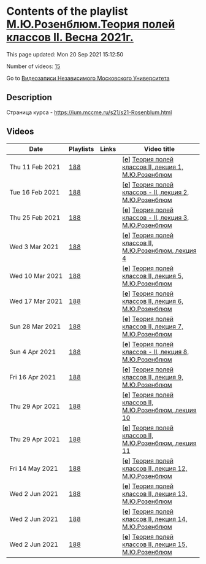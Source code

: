# Contents of the playlist [М.Ю.Розенблюм.Теория полей классов II. Весна 2021г.](https://www.youtube.com/playlist?list=PLp9ABVh6_x4F89eMkgqcG4wa2Y2NvY2VP)

This page updated: Mon 20 Sep 2021 15:12:50

Number of videos: [15](#videos)

Go to [Видеозаписи Независимого Московского Университета](../README.md)

## Description

Страница курса - <https://ium.mccme.ru/s21/s21-Rosenblum.html>

## Videos

|Date|Playlists|Links|Video title|
|---|---|---|---|
| Thu&nbsp;11&nbsp;Feb&nbsp;2021 | [188](../playlists/188 "М.Ю.Розенблюм.Теория полей классов II. Весна 2021г.") |  | [[**e**](https://studio.youtube.com/video/nW-7f-8kbnA/edit "Edit")] [Теория полей классов II, лекция 1, М.Ю.Розенблюм](https://www.youtube.com/watch?v=nW-7f-8kbnA&list=PLp9ABVh6_x4F89eMkgqcG4wa2Y2NvY2VP) |
| Tue&nbsp;16&nbsp;Feb&nbsp;2021 | [188](../playlists/188 "М.Ю.Розенблюм.Теория полей классов II. Весна 2021г.") |  | [[**e**](https://studio.youtube.com/video/y620SkK_GOM/edit "Edit")] [Теория полей классов - II, лекция 2, М.Ю.Розенблюм](https://www.youtube.com/watch?v=y620SkK_GOM&list=PLp9ABVh6_x4F89eMkgqcG4wa2Y2NvY2VP) |
| Thu&nbsp;25&nbsp;Feb&nbsp;2021 | [188](../playlists/188 "М.Ю.Розенблюм.Теория полей классов II. Весна 2021г.") |  | [[**e**](https://studio.youtube.com/video/IgEmkVEGVBw/edit "Edit")] [Теория полей классов - II, лекция 3, М.Ю.Розенблюм](https://www.youtube.com/watch?v=IgEmkVEGVBw&list=PLp9ABVh6_x4F89eMkgqcG4wa2Y2NvY2VP) |
| Wed&nbsp;3&nbsp;Mar&nbsp;2021 | [188](../playlists/188 "М.Ю.Розенблюм.Теория полей классов II. Весна 2021г.") |  | [[**e**](https://studio.youtube.com/video/Mf3K53yx19E/edit "Edit")] [Теория полей классов II, М.Ю.Розенблюм, лекция 4](https://www.youtube.com/watch?v=Mf3K53yx19E&list=PLp9ABVh6_x4F89eMkgqcG4wa2Y2NvY2VP) |
| Wed&nbsp;10&nbsp;Mar&nbsp;2021 | [188](../playlists/188 "М.Ю.Розенблюм.Теория полей классов II. Весна 2021г.") |  | [[**e**](https://studio.youtube.com/video/I5zsO_O4u1c/edit "Edit")] [Теория полей классов II, лекция 5, М.Ю.Розенблюм](https://www.youtube.com/watch?v=I5zsO_O4u1c&list=PLp9ABVh6_x4F89eMkgqcG4wa2Y2NvY2VP) |
| Wed&nbsp;17&nbsp;Mar&nbsp;2021 | [188](../playlists/188 "М.Ю.Розенблюм.Теория полей классов II. Весна 2021г.") |  | [[**e**](https://studio.youtube.com/video/PYJK4JqAlB0/edit "Edit")] [Теория полей классов II, лекция 6, М.Ю.Розенблюм](https://www.youtube.com/watch?v=PYJK4JqAlB0&list=PLp9ABVh6_x4F89eMkgqcG4wa2Y2NvY2VP) |
| Sun&nbsp;28&nbsp;Mar&nbsp;2021 | [188](../playlists/188 "М.Ю.Розенблюм.Теория полей классов II. Весна 2021г.") |  | [[**e**](https://studio.youtube.com/video/9bDzb7PHHqA/edit "Edit")] [Теория полей классов II, лекция 7, М.Ю.Розенблюм](https://www.youtube.com/watch?v=9bDzb7PHHqA&list=PLp9ABVh6_x4F89eMkgqcG4wa2Y2NvY2VP) |
| Sun&nbsp;4&nbsp;Apr&nbsp;2021 | [188](../playlists/188 "М.Ю.Розенблюм.Теория полей классов II. Весна 2021г.") |  | [[**e**](https://studio.youtube.com/video/nUTXMZGWrJs/edit "Edit")] [Теория полей классов - II, лекция 8, М.Ю.Розенблюм](https://www.youtube.com/watch?v=nUTXMZGWrJs&list=PLp9ABVh6_x4F89eMkgqcG4wa2Y2NvY2VP) |
| Fri&nbsp;16&nbsp;Apr&nbsp;2021 | [188](../playlists/188 "М.Ю.Розенблюм.Теория полей классов II. Весна 2021г.") |  | [[**e**](https://studio.youtube.com/video/TM9LUNf2cBw/edit "Edit")] [Теория полей классов II, лекция 9, М.Ю.Розенблюм](https://www.youtube.com/watch?v=TM9LUNf2cBw&list=PLp9ABVh6_x4F89eMkgqcG4wa2Y2NvY2VP) |
| Thu&nbsp;29&nbsp;Apr&nbsp;2021 | [188](../playlists/188 "М.Ю.Розенблюм.Теория полей классов II. Весна 2021г.") |  | [[**e**](https://studio.youtube.com/video/5b7inGYTClQ/edit "Edit")] [Теория полей классов II, М.Ю.Розенблюм, лекция 10](https://www.youtube.com/watch?v=5b7inGYTClQ&list=PLp9ABVh6_x4F89eMkgqcG4wa2Y2NvY2VP) |
| Thu&nbsp;29&nbsp;Apr&nbsp;2021 | [188](../playlists/188 "М.Ю.Розенблюм.Теория полей классов II. Весна 2021г.") |  | [[**e**](https://studio.youtube.com/video/Ron7zo4rQyE/edit "Edit")] [Теория полей классов II, М.Ю.Розенблюм, лекция 11](https://www.youtube.com/watch?v=Ron7zo4rQyE&list=PLp9ABVh6_x4F89eMkgqcG4wa2Y2NvY2VP) |
| Fri&nbsp;14&nbsp;May&nbsp;2021 | [188](../playlists/188 "М.Ю.Розенблюм.Теория полей классов II. Весна 2021г.") |  | [[**e**](https://studio.youtube.com/video/jial-NBT7lA/edit "Edit")] [Теория полей классов II, лекция 12, М.Ю.Розенблюм](https://www.youtube.com/watch?v=jial-NBT7lA&list=PLp9ABVh6_x4F89eMkgqcG4wa2Y2NvY2VP) |
| Wed&nbsp;2&nbsp;Jun&nbsp;2021 | [188](../playlists/188 "М.Ю.Розенблюм.Теория полей классов II. Весна 2021г.") |  | [[**e**](https://studio.youtube.com/video/0LzCdUFazJc/edit "Edit")] [Теория полей классов II, лекция 13, М.Ю.Розенблюм](https://www.youtube.com/watch?v=0LzCdUFazJc&list=PLp9ABVh6_x4F89eMkgqcG4wa2Y2NvY2VP) |
| Wed&nbsp;2&nbsp;Jun&nbsp;2021 | [188](../playlists/188 "М.Ю.Розенблюм.Теория полей классов II. Весна 2021г.") |  | [[**e**](https://studio.youtube.com/video/ZyjehBeXH-Q/edit "Edit")] [Теория полей классов II, лекция 14, М.Ю.Розенблюм](https://www.youtube.com/watch?v=ZyjehBeXH-Q&list=PLp9ABVh6_x4F89eMkgqcG4wa2Y2NvY2VP) |
| Wed&nbsp;2&nbsp;Jun&nbsp;2021 | [188](../playlists/188 "М.Ю.Розенблюм.Теория полей классов II. Весна 2021г.") |  | [[**e**](https://studio.youtube.com/video/xOCk8PGZ_hM/edit "Edit")] [Теория полей классов II, лекция 15, М.Ю.Розенблюм](https://www.youtube.com/watch?v=xOCk8PGZ_hM&list=PLp9ABVh6_x4F89eMkgqcG4wa2Y2NvY2VP) |
